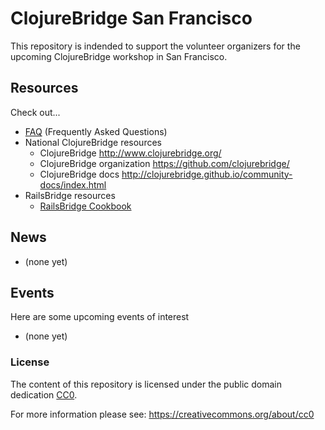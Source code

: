 # ClojureBridge San Francisco

This repository is indended to support the volunteer organizers
for the upcoming ClojureBridge workshop in San Francisco.

## Resources

Check out...

* [FAQ](FAQ.md) (Frequently Asked Questions)
* National ClojureBridge resources
  * ClojureBridge http://www.clojurebridge.org/
  * ClojureBridge organization https://github.com/clojurebridge/
  * ClojureBridge docs http://clojurebridge.github.io/community-docs/index.html
* RailsBridge resources
  * [RailsBridge Cookbook](https://github.com/railsbridge/docs/wiki/Cookbook)

## News

* (none yet)

## Events

Here are some upcoming events of interest

* (none yet)

### License

The content of this repository is licensed under the public domain dedication [CC0](LICENSE).

For more information please see: https://creativecommons.org/about/cc0
